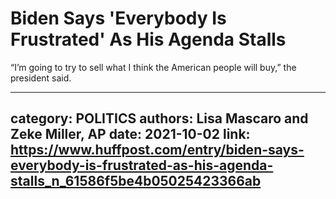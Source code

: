 # Biden Says 'Everybody Is Frustrated' As His Agenda Stalls

“I’m going to try to sell what I think the American people will buy,” the president said.

---
category: POLITICS
authors: Lisa Mascaro and Zeke Miller, AP
date: 2021-10-02
link: https://www.huffpost.com/entry/biden-says-everybody-is-frustrated-as-his-agenda-stalls_n_61586f5be4b05025423366ab
---
